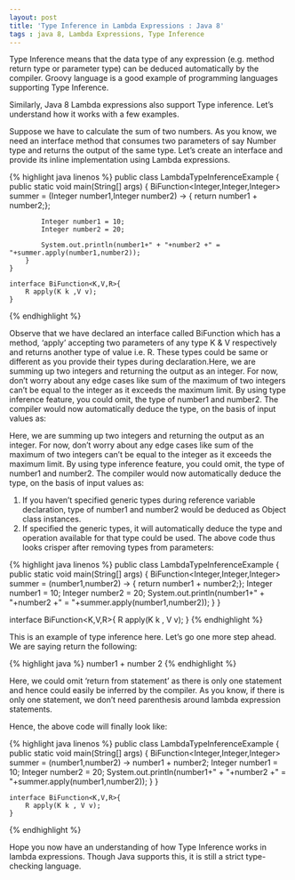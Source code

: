 ```yaml
---
layout: post
title: 'Type Inference in Lambda Expressions : Java 8'
tags : java 8, Lambda Expressions, Type Inference
---
```


Type Inference means that the data type of any expression (e.g. method return type or parameter type) can be deduced automatically by the compiler. Groovy language is a good example of programming languages supporting Type Inference.

Similarly, Java 8 Lambda expressions also support Type inference. Let’s understand how it works with a few examples.

Suppose we have to calculate the sum of two numbers. As you know, we need an interface method that consumes two parameters of say Number type and returns the output of the same type. Let’s create an interface and provide its inline implementation using Lambda expressions.


{% highlight java linenos %}
    public class LambdaTypeInferenceExample {
    public static void main(String[] args) {
            BiFunction<Integer,Integer,Integer> summer = (Integer number1,Integer number2) ->  { return number1 + number2;};
     
            Integer number1 = 10;
            Integer number2 = 20;
     
            System.out.println(number1+" + "+number2 +" = "+summer.apply(number1,number2));
        }
    }
 
    interface BiFunction<K,V,R>{
        R apply(K k ,V v);
    }
{% endhighlight %}

Observe that we have declared an interface called BiFunction which has a method, ‘apply’ accepting two parameters of any type K & V respectively and returns another type of value i.e. R. These types could be same or different as you provide their types during declaration.Here, we are summing up two integers and returning the output as an integer. For now, don’t worry about any edge cases like sum of the maximum of two integers can’t be equal to the integer as it exceeds the maximum limit. By using type inference feature, you could omit, the type of number1 and number2. The compiler would now automatically deduce the type, on the basis of input values as:

Here, we are summing up two integers and returning the output as an integer. For now, don’t worry about any edge cases like sum of the maximum of two integers can’t be equal to the integer as it exceeds the maximum limit. By using type inference feature, you could omit, the type of number1 and number2. The compiler would now automatically deduce the type, on the basis of input values as:

1. If you haven’t specified generic types during reference variable declaration, type of number1 and number2 would be deduced as Object class instances.
2. If specified the generic types, it will automatically deduce the type and operation available for that type could be used.
The above code thus looks crisper after removing types from parameters:

{% highlight java linenos %}
  public class LambdaTypeInferenceExample {
      public static void main(String[] args) {
          BiFunction<Integer,Integer,Integer> summer = (number1,number2) ->  { return number1 + number2;};
          Integer number1 = 10;
          Integer number2 = 20;
          System.out.println(number1+" + "+number2 +" = "+summer.apply(number1,number2));
      }
  }
   
  interface BiFunction<K,V,R>{
      R apply(K k , V v);
  }
{% endhighlight %}

This is an example of type inference here. Let’s go one more step ahead. We are saying return the following:

{% highlight java %}
 number1 + number 2
{% endhighlight %}

Here, we could omit ‘return from statement’ as there is only one statement and hence could easily be inferred by the compiler. As you know, if there is only one statement, we don’t need parenthesis around lambda expression statements.

Hence, the above code will finally look like:

{% highlight java linenos %}
    public class LambdaTypeInferenceExample {
        public static void main(String[] args) {
            BiFunction<Integer,Integer,Integer> summer = (number1,number2) ->  number1 + number2;
            Integer number1 = 10;
            Integer number2 = 20;
            System.out.println(number1+" + "+number2 +" = "+summer.apply(number1,number2));
        }
    }
     
    interface BiFunction<K,V,R>{
        R apply(K k , V v);
    }
{% endhighlight %}

Hope you now have an understanding of how Type Inference works in lambda expressions. Though Java supports this, it is still a strict type-checking language.